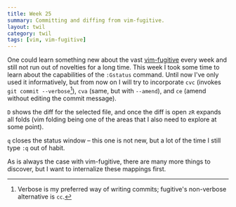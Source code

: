 ```yaml
---
title: Week 25
summary: Committing and diffing from vim-fugitive.
layout: twil
category: twil
tags: [vim, vim-fugitive]
---
```


One could learn something new about the vast [vim-fugitive][] every week and
still not run out of novelties for a long time. This week I took some time to
learn about the capabilities of the `:Gstatus` command. Until now I've only
used it informatively, but from now on I will try to incorporate `cvc`
(invokes `git commit --verbose`[^1]), `cva` (same, but with `--amend`), and
`ce` (amend without editing the commit message).

`D` shows the diff for the selected file, and once the diff is open `zR`
expands all folds (vim folding being one of the areas that I also need to
explore at some point).

`q` closes the status window – this one is not new, but a lot of the time I
still type `:q` out of habit.

As is always the case with vim-fugitive, there are many more things to
discover, but I want to internalize these mappings first.

[vim-fugitive]: https://github.com/tpope/vim-unimpaired
[^1]: Verbose is my preferred way of writing commits; fugitive's non-verbose alternative is `cc`.
